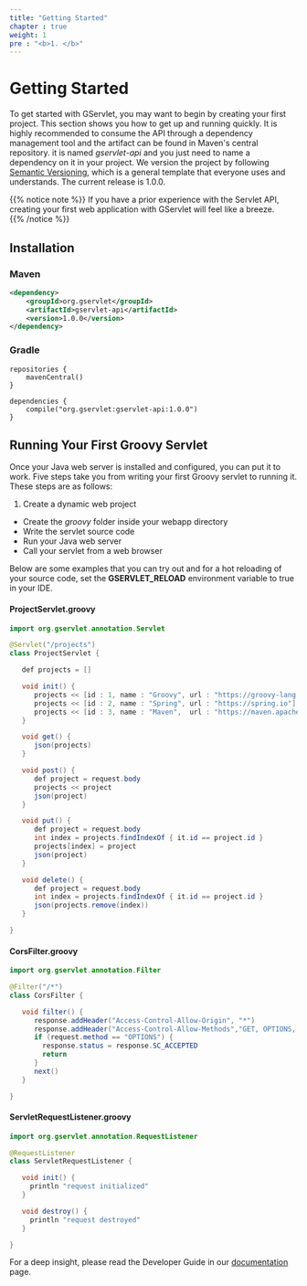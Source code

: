 ```yaml
---
title: "Getting Started"
chapter : true
weight: 1
pre : "<b>1. </b>"
---
```


# Getting Started

To get started with GServlet, you may want to begin by creating your first project. This section shows you how to get up and running quickly. It is highly recommended to consume the API through a dependency management tool and the artifact can be found in Maven's central repository. it is named _gservlet-api_ and you just need to name a dependency on it in your project. We version the project by following [Semantic Versioning](https://semver.org), which is a general template that everyone uses and understands. The current release is 1.0.0.

{{% notice note %}}
If you have a prior experience with the Servlet API, creating your first web application with GServlet will feel like a breeze.  
{{% /notice %}}


## Installation

### Maven

```xml
<dependency>
	<groupId>org.gservlet</groupId>
	<artifactId>gservlet-api</artifactId>
	<version>1.0.0</version>
</dependency>
```

### Gradle

```
repositories {
    mavenCentral()
}

dependencies {
    compile("org.gservlet:gservlet-api:1.0.0")
}
```

## Running Your First Groovy Servlet

Once your Java web server is installed and configured, you can put it to work. Five steps take you from writing your first Groovy servlet to running it. These steps are as follows:

1. Create a dynamic web project
* Create the *_groovy_* folder inside your webapp directory
* Write the servlet source code
* Run your Java web server
* Call your servlet from a web browser


Below are some examples that you can try out and for a hot reloading of your source code, set the **GSERVLET_RELOAD** environment variable to true in your IDE. 
    
#### ProjectServlet.groovy

``` java
import org.gservlet.annotation.Servlet

@Servlet("/projects")
class ProjectServlet {

   def projects = []

   void init() {
      projects << [id : 1, name : "Groovy", url : "https://groovy-lang.org"]
      projects << [id : 2, name : "Spring", url : "https://spring.io"]
      projects << [id : 3, name : "Maven",  url : "https://maven.apache.org"]
   }

   void get() {
      json(projects)
   }

   void post() {
      def project = request.body
      projects << project
      json(project)
   }

   void put() {
      def project = request.body
      int index = projects.findIndexOf { it.id == project.id }
      projects[index] = project
      json(project)
   }

   void delete() {
      def project = request.body
      int index = projects.findIndexOf { it.id == project.id }
      json(projects.remove(index))
   }

}
```

#### CorsFilter.groovy

``` java
import org.gservlet.annotation.Filter

@Filter("/*")
class CorsFilter {

   void filter() {
      response.addHeader("Access-Control-Allow-Origin", "*")
      response.addHeader("Access-Control-Allow-Methods","GET, OPTIONS, HEAD, PUT, POST, DELETE")
      if (request.method == "OPTIONS") {
        response.status = response.SC_ACCEPTED
        return
      }
      next()
   }

}
```

#### ServletRequestListener.groovy

``` java 
import org.gservlet.annotation.RequestListener

@RequestListener
class ServletRequestListener {

   void init() {
     println "request initialized"
   }

   void destroy() {
     println "request destroyed"
   }

}
```

For a deep insight, please read the Developer Guide in our [documentation](/documentation) page. 
